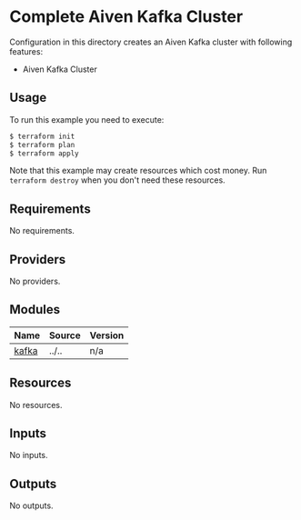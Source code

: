 # Complete Aiven Kafka Cluster

Configuration in this directory creates an Aiven Kafka cluster with following features:

- Aiven Kafka Cluster

## Usage

To run this example you need to execute:

```bash
$ terraform init
$ terraform plan
$ terraform apply
```

Note that this example may create resources which cost money. Run `terraform destroy` when you don't need these resources.


<!-- BEGIN_TF_DOCS -->
## Requirements

No requirements.

## Providers

No providers.

## Modules

| Name | Source | Version |
|------|--------|---------|
| <a name="module_kafka"></a> [kafka](#module\_kafka) | ../.. | n/a |

## Resources

No resources.

## Inputs

No inputs.

## Outputs

No outputs.
<!-- END_TF_DOCS -->